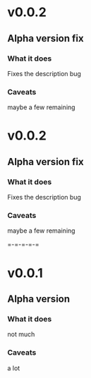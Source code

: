 # v0.0.2
## Alpha version fix
### What it does
Fixes the description bug
### Caveats
maybe a few remaining

<!-- -->

# v0.0.2
## Alpha version fix
### What it does
Fixes the description bug
### Caveats
maybe a few remaining

=-=-=-=-=

# v0.0.1
## Alpha version
### What it does
not much
### Caveats
a lot
